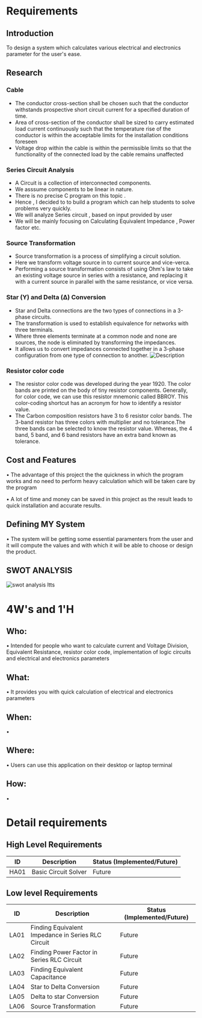 # Requirements

## Introduction
To design a system which calculates various electrical and electronics parameter for the user's ease.

## Research
### Cable
*	The conductor cross-section shall be chosen such that the conductor withstands prospective short circuit current for a specified duration of time.
*	Area of cross-section of the conductor shall be sized to carry estimated load current continuously such that the temperature rise of the conductor is within the acceptable limits for the installation conditions foreseen
*	Voltage drop within the cable is within the permissible limits so that the functionality of the connected load by the cable remains unaffected
### Series Circuit Analysis
*   A Circuit is a collection of interconnected components.
*   We asssume components to be linear in nature.
*   There is no precise C program on this topic .
*   Hence , I decided to to build a program which can help students to solve problems very quickly.
*   We will analyze Series circuit , based on input provided by user
*   We will be mainly focusing on Calculating Equivalent Impedance , Power factor etc.
### Source Transformation
*   Source transformation is a process of simplifying a circuit solution.
*   Here we transform voltage source in to current source and vice-verca.
*   Performing a source transformation consists of using Ohm's law to take an existing voltage source in series with a resistance, and replacing it with a current source in parallel with the same resistance, or vice versa.
### Star (Y) and Delta (Δ) Conversion
*   Star and Delta connections are the two types of connections in a 3-phase circuits.
*   The transformation is used to establish equivalence for networks with three terminals.
*   Where three elements terminate at a common node and none are sources, the node is eliminated by transforming the impedances.
*   It allows us to convert impedances connected together in a 3-phase configuration from one type of connection to another.
![Description]()

### Resistor color code 
*   The resistor color code was developed during the year 1920. The color bands are printed on the body of tiny resistor components. Generally, for color code, we can use this resistor mnemonic called BBROY. This color-coding shortcut has an acronym for how to identify a resistor value.
*   The Carbon composition resistors have 3 to 6 resistor color bands. The 3-band resistor has three colors with multiplier and no tolerance.The three bands can be selected to know the resistor value. Whereas, the 4 band, 5 band, and 6 band resistors have an extra band known as tolerance.
## Cost and Features

• The advantage of this project the the quickness in which the program works and no need to perform heavy calculation which will be taken care by the program

• A lot of time and money can be saved in this project as the result leads to quick installation and accurate results.

## Defining MY System
   
• The system will be getting some essential paramenters from the user and it will compute the values and with which it will be able to choose or design the product.
   
   ## SWOT ANALYSIS
   ![swot analysis ltts](https://user-images.githubusercontent.com/80444408/124129623-95074600-da9b-11eb-982c-c4418749815b.PNG)


   # 4W&#39;s and 1&#39;H

## Who:

• Intended for people who want to calculate current and Voltage Division, Equivalent Resistance, resistor color code, implementation of logic circuits and electrical and electronics parameters

## What:

• It provides you with quick calculation of electrical and electronics parameters


## When:

• 
## Where:

• Users can use this application on their desktop or laptop terminal

## How:

• 
# Detail requirements
## High Level Requirements
| ID | Description | Status (Implemented/Future) |
| ---- | ----------- | --------------------------- |
| HA01 | Basic Circuit Solver | Future |


## Low level Requirements
| ID | Description | Status (Implemented/Future) |
| ---- | ----------- | --------------------------- |
| LA01 | Finding Equivalent Impedance in Series RLC Circuit | Future |
| LA02 | Finding Power Factor in Series RLC Circuit | Future |
| LA03 | Finding Equivalent Capacitance | Future |
| LA04 | Star to Delta Conversion | Future |
| LA05 | Delta to star Conversion | Future |
| LA06 | Source Transformation | Future |
